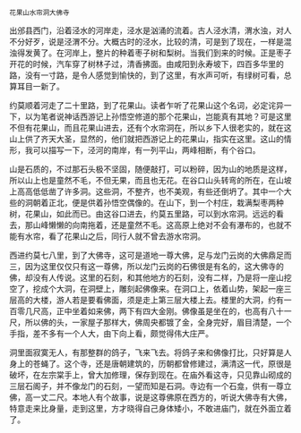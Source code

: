    花果山水帘洞大佛寺 

   出邠县西门，沿着泾水的河岸走，泾水是汹涌的流着。古人泾水清，渭水浊，对人不分好歹，说是泾渭不分。大概古时的泾水，比较的清，可是到了现在，一样是混浊得发黄了。在河岸上，整片的种着枣子树和梨树。当我们到来的时候。正是枣子开花的时候，汽车穿了树林子过，清香拂面。由咸阳到永寿坡下，四百多华里的路，没有一寸路，是令人感觉到愉快的，到了这里，有水声可听，有绿树可看，总算耳目一新了。

   约莫顺着河走了二十里路，到了花果山。读者乍听了花果山这个名词，必定诧异一下，以为笔者说神话西游记上孙悟空修道的那个花果山，岂能真有其地？可是这里不但有花果山，而且花果山进去，还有个水帘洞在，所以乡下人很老实的，就在这山上供了齐天大圣，显然的，他们就把西游记上的花果山，指实在这里。这山的情形，我可以描写一下，泾河的南岸，有一列平山，两峰相断，有个谷口。

   山是石质的，不过那石头极不坚固，随便敲打，可以粉碎，因为山的地质是这样，所以山上也是童然不毛，不但无果，而且也无花。在谷口山头转弯的所在，在山坡上高高低低凿了许多洞。这些洞，不整齐，也不美观，有些还倒坍了。其中一个大些的洞朝着正北，便是供着孙悟空偶像的。在山下，到一个村庄，栽满梨枣两种树，花果山，如此而已。由这谷口进去，约莫五里路，可以到水帘洞。远远的看去，那山峰懒懒的向南拖着，还是童然不毛。这高原上绝对不会有瀑布的，也就不能有水帘，看了花果山之后，同行人就不曾去游水帘洞。

   西进约莫七八里，到了大佛寺，这可是道地一尊大佛，足与龙门云岗的大佛鼎足而三，因为这里仅仅只有这一尊佛，所以龙门云岗的石佛很是有名的，这大佛寺的佛，却没有人传说。这里的石刻，和其他地方的石刻，没有二样，乃是将一座山挖空了，挖成个大洞，在洞壁上，雕刻起佛像来。在洞口上，依着山势，架起一座三层高的大楼，游人若是要看佛面，须是走上第三层大楼上去。楼里的大洞，约有一百零几尺高，正中坐着如来佛，两下有四大金刚。佛像虽是坐在的，也高有八十一尺，所以佛的头，一家屋子那样大，佛周央都镀了金，全身完好，眉目清楚，一个手指，差不多有一个人大，由下向上看，颇觉得伟大庄严。

   洞里面寂寞无人，有那整群的鸽子，飞来飞去。将鸽子来和佛像打比，只好算是人身上的苍蝇了。这个寺，还是唐朝建筑的，历朝都曾修建过，满清这一代，原很是破坏，在左宗棠手上，曾大加修理，保存到现在。在庙外看这寺，只见靠山砌成的三层石阁子，并不像龙门的石刻，一望而知是石洞。寺边有一个石龛，供有一尊立佛，高一丈二尺。本地人有个故事，说是这尊佛原在西方的，听说大佛寺有大佛，特意走来比身量，走到这里，方才晓得自己身体矮小，不敢进庙门，就在外面立着了。

